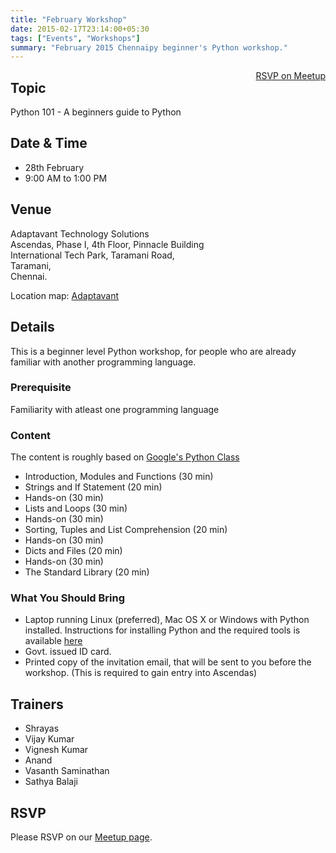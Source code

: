 ```yaml
---
title: "February Workshop"
date: 2015-02-17T23:14:00+05:30
tags: ["Events", "Workshops"]
summary: "February 2015 Chennaipy beginner's Python workshop."
---
```


<a style="float:right;" class="pure-button"
href="http://www.meetup.com/Chennaipy/events/220501575/"><i class="fa
fa-check-square-o"></i> RSVP on Meetup</a>

## Topic 

Python 101 - A beginners guide to Python

## Date & Time

  * 28th February
  * 9:00 AM to 1:00 PM

## Venue

Adaptavant Technology Solutions  
Ascendas, Phase I, 4th Floor, Pinnacle Building  
International Tech Park, Taramani Road,   
Taramani,  
Chennai.

Location map:
[Adaptavant](http://maps.google.com/maps?f=q&hl=en&q=Ascendas%2C+Phase+I%2C+4th+Floor%2C+Pinnacle+Building%2C+Chennai%2C+in)

## Details

This is a beginner level Python workshop, for people who are already familiar
with another programming language.

### Prerequisite 

Familiarity with atleast one programming language

### Content

The content is roughly based on [Google's Python
Class](https://developers.google.com/edu/python/)

- Introduction, Modules and Functions (30 min) 
- Strings and If Statement (20 min) 
- Hands-on (30 min) 
- Lists and Loops (30 min) 
- Hands-on (30 min) 
- Sorting, Tuples and List Comprehension (20 min)
- Hands-on (30 min) 
- Dicts and Files (20 min)
- Hands-on (30 min) 
- The Standard Library (20 min) 

### What You Should Bring

- Laptop running Linux (preferred), Mac OS X or Windows with Python installed.
  Instructions for installing Python and the required tools is available
  [here](https://developers.google.com/edu/python/set-up)
- Govt. issued ID card.
- Printed copy of the invitation email, that will be sent to you before the
  workshop. (This is required to gain entry into Ascendas)

## Trainers

- Shrayas
- Vijay Kumar
- Vignesh Kumar
- Anand 
- Vasanth Saminathan 
- Sathya Balaji 

## RSVP

Please RSVP on our [Meetup
page](http://www.meetup.com/Chennaipy/events/220501575/).
